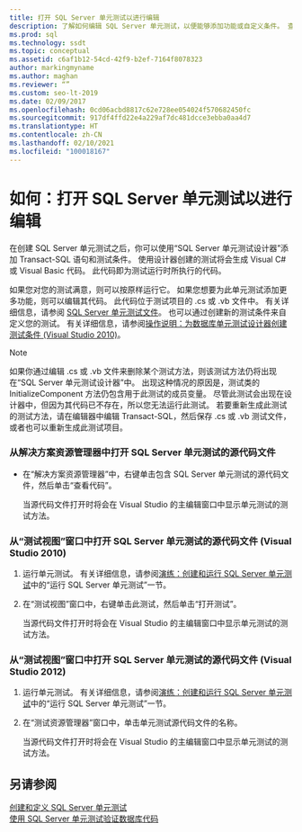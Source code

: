 ```yaml
---
title: 打开 SQL Server 单元测试以进行编辑
description: 了解如何编辑 SQL Server 单元测试，以便能够添加功能或自定义条件。 查看打开测试的源代码文件的不同方式。
ms.prod: sql
ms.technology: ssdt
ms.topic: conceptual
ms.assetid: c6af1b12-54cd-42f9-b2ef-7164f8078323
author: markingmyname
ms.author: maghan
ms.reviewer: “”
ms.custom: seo-lt-2019
ms.date: 02/09/2017
ms.openlocfilehash: 0cd06acbd8817c62e728ee054024f570682450fc
ms.sourcegitcommit: 917df4ffd22e4a229af7dc481dcce3ebba0aa4d7
ms.translationtype: HT
ms.contentlocale: zh-CN
ms.lasthandoff: 02/10/2021
ms.locfileid: "100018167"
---
```

# <a name="how-to-open-a-sql-server-unit-test-to-edit"></a>如何：打开 SQL Server 单元测试以进行编辑

在创建 SQL Server 单元测试之后，你可以使用“SQL Server 单元测试设计器”添加 Transact\-SQL 语句和测试条件。 使用设计器创建的测试将会生成 Visual C# 或 Visual Basic 代码。 此代码即为测试运行时所执行的代码。  
  
如果您对您的测试满意，则可以按原样运行它。 如果您想要为此单元测试添加更多功能，则可以编辑其代码。 此代码位于测试项目的 .cs 或 .vb 文件中。 有关详细信息，请参阅 [SQL Server 单元测试文件](../ssdt/sql-server-unit-test-files.md)。 也可以通过创建新的测试条件来自定义您的测试。 有关详细信息，请参阅[操作说明：为数据库单元测试设计器创建测试条件 (Visual Studio 2010)](/previous-versions/visualstudio/visual-studio-2010/aa833409(v=vs.100))。  
  
> [!NOTE]  
> 如果你通过编辑 .cs 或 .vb 文件来删除某个测试方法，则该测试方法仍将出现在“SQL Server 单元测试设计器”中。 出现这种情况的原因是，测试类的 InitializeComponent 方法仍包含用于此测试的成员变量。 尽管此测试会出现在设计器中，但因为其代码已不存在，所以您无法运行此测试。 若要重新生成此测试的测试方法，请在编辑器中编辑 Transact\-SQL，然后保存 .cs 或 .vb 测试文件，或者也可以重新生成此测试项目。  
  
### <a name="to-open-the-source-code-file-of-a-sql-server-unit-test-from-solution-explorer"></a>从解决方案资源管理器中打开 SQL Server 单元测试的源代码文件  
  
-   在“解决方案资源管理器”中，右键单击包含 SQL Server 单元测试的源代码文件，然后单击“查看代码”。  
  
    当源代码文件打开时将会在 Visual Studio 的主编辑窗口中显示单元测试的测试方法。  
  
### <a name="to-open-the-source-code-file-of-a-sql-server-unit-test-from-the-test-view-window-visual-studio-2010"></a>从“测试视图”窗口中打开 SQL Server 单元测试的源代码文件 (Visual Studio 2010)  
  
1.  运行单元测试。 有关详细信息，请参阅[演练：创建和运行 SQL Server 单元测试](../ssdt/walkthrough-creating-and-running-a-sql-server-unit-test.md)中的“运行 SQL Server 单元测试”一节。  
  
2.  在“测试视图”窗口中，右键单击此测试，然后单击“打开测试”。  
  
    当源代码文件打开时将会在 Visual Studio 的主编辑窗口中显示单元测试的测试方法。  
  
### <a name="to-open-the-source-code-file-of-a-sql-server-unit-test-from-the-test-view-window-visual-studio-2012"></a>从“测试视图”窗口中打开 SQL Server 单元测试的源代码文件 (Visual Studio 2012)  
  
1.  运行单元测试。 有关详细信息，请参阅[演练：创建和运行 SQL Server 单元测试](../ssdt/walkthrough-creating-and-running-a-sql-server-unit-test.md)中的“运行 SQL Server 单元测试”一节。  
  
2.  在“测试资源管理器”窗口中，单击单元测试源代码文件的名称。  
  
    当源代码文件打开时将会在 Visual Studio 的主编辑窗口中显示单元测试的测试方法。  
  
## <a name="see-also"></a>另请参阅  
[创建和定义 SQL Server 单元测试](../ssdt/creating-and-defining-sql-server-unit-tests.md)  
[使用 SQL Server 单元测试验证数据库代码](../ssdt/verifying-database-code-by-using-sql-server-unit-tests.md)  
